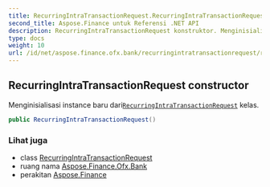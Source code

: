 ```yaml
---
title: RecurringIntraTransactionRequest.RecurringIntraTransactionRequest
second_title: Aspose.Finance untuk Referensi .NET API
description: RecurringIntraTransactionRequest konstruktor. Menginisialisasi instance baru dariRecurringIntraTransactionRequest kelas.
type: docs
weight: 10
url: /id/net/aspose.finance.ofx.bank/recurringintratransactionrequest/recurringintratransactionrequest/
---
```

## RecurringIntraTransactionRequest constructor

Menginisialisasi instance baru dari[`RecurringIntraTransactionRequest`](../) kelas.

```csharp
public RecurringIntraTransactionRequest()
```

### Lihat juga

* class [RecurringIntraTransactionRequest](../)
* ruang nama [Aspose.Finance.Ofx.Bank](../../recurringintratransactionrequest/)
* perakitan [Aspose.Finance](../../../)


